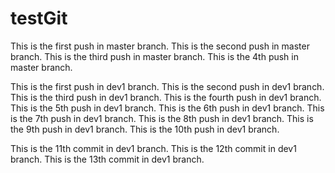 # testGit
This is the first push in master branch.
This is the second push in master branch.
This is the third push in master branch.
This is the 4th push in master branch.


This is the first push in dev1 branch.
This is the second push in dev1 branch.
This is the third push in dev1 branch.
This is the fourth push in dev1 branch.
This is the 5th push in dev1 branch.
This is the 6th push in dev1 branch.
This is the 7th push in dev1 branch.
This is the 8th push in dev1 branch.
This is the 9th push in dev1 branch.
This is the 10th push in dev1 branch.


This is the 11th commit in dev1 branch.
This is the 12th commit in dev1 branch.
This is the 13th commit in dev1 branch.